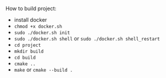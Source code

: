 How to build project:
 * install docker
 * `chmod +x docker.sh`
 * `sudo ./docker.sh init`
 * `sudo ./docker.sh shell` or `sudo ./docker.sh shell_restart`
 * `cd project`
 * `mkdir build`
 * `cd build`
 * `cmake ..`
 * `make` or `cmake --build .`